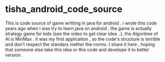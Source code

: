 # tisha_android_code_source


This is code source of game writting in java for android . i wrote this code years ago when i was try to learn java on android . 
the game is actually strategy game for kids (see the video to get clear idea ..). the Algoritme of AI is MinMax .
it was my first application , so the code's structure is terrible and don't respect the standars niether the norms .I  share it here , hoping 
that someone else take this idea or this code and develope it to better version . 
